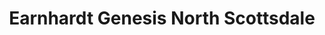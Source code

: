 ---
title: "Earnhardt Genesis North Scottsdale"
url: /scottsdale/earnhardt-genesis-north-scottsdale/
shop: car
---